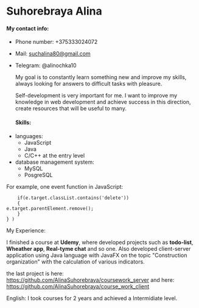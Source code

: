 # Suhorebraya Alina


#### My contact info:

- Phone number: +375333024072
- Mail: suchalina80@gmail.com 
- Telegram: @alinochka10

  My goal is to constantly learn something new and improve my skills, always looking for answers to difficult tasks with pleasure.
  
   Self-development is very important for me. I want to improve my knowledge in web development and achieve success in this direction, create resources that will be useful to many.

   #### Skills:

* languages:
    * JavaScript
    * Java
    * C/C++ at the entry level
* database management system:
    * MySQL
    * PosgreSQL

For example, one event function in JavaScript:

```list.addEventListener('click',e=>{
    if(e.target.classList.contains('delete'))
    {
e.target.parentElement.remove();
    }
} )
```
My Experience:

I finished a course at __Udemy__, where developed projects such as __todo-list__, **Wheather app**, **Real-tyme chat** and so one. Also developed client-server application using Java language with JavaFX on the topic "Construction organization" with the calculation of various indicators.

the last project is here: https://github.com/AlinaSuhorebraya/coursework_server and here: https://github.com/AlinaSuhorebraya/course_work_client

English: I took courses for 2 years and achieved a Intermidiate level.